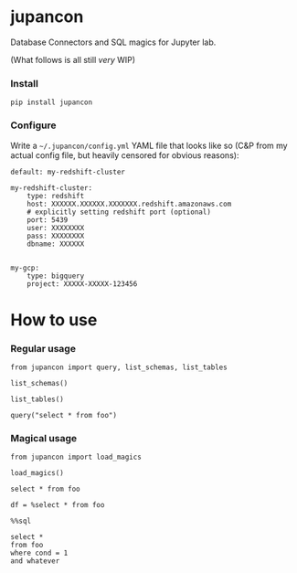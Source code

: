 # jupancon

Database Connectors and SQL magics for Jupyter lab.

(What follows is all still *very* WIP)

### Install

```
pip install jupancon
```
### Configure

Write a `~/.jupancon/config.yml` YAML file that looks like so (C&P from my actual config file, but heavily censored for obvious reasons):

```
default: my-redshift-cluster

my-redshift-cluster: 
    type: redshift
    host: XXXXXX.XXXXXX.XXXXXXX.redshift.amazonaws.com
    # explicitly setting redshift port (optional)
    port: 5439
    user: XXXXXXXX
    pass: XXXXXXXX
    dbname: XXXXXX


my-gcp:
    type: bigquery
    project: XXXXX-XXXXX-123456

```

# How to use

### Regular usage

```
from jupancon import query, list_schemas, list_tables

list_schemas()

list_tables()

query("select * from foo")
```

### Magical usage

```
from jupancon import load_magics

load_magics()
```

```
select * from foo
```

```
df = %select * from foo
```

```
%%sql

select * 
from foo
where cond = 1
and whatever
```
